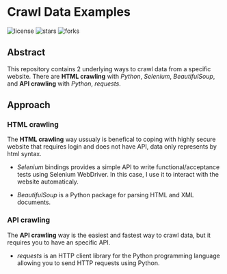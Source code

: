 # Crawl Data Examples

![license](https://img.shields.io/github/license/nitsvutt/crawl-data-examples)
![stars](https://img.shields.io/github/stars/nitsvutt/crawl-data-examples)
![forks](https://img.shields.io/github/forks/nitsvutt/crawl-data-examples)

## Abstract

This repository contains 2 underlying ways to crawl data from a specific website. There are **HTML crawling** with _Python_, _Selenium_, _BeautifulSoup_, and **API crawling** with _Python_, _requests_.

## Approach

### HTML crawling
  
The **HTML crawling** way ussualy is benefical to coping with highly secure website that requires login and does not have API, data only represents by html syntax.

- _Selenium_ bindings provides a simple API to write functional/acceptance tests using Selenium WebDriver. In this case, I use it to interact with the website automaticaly.

- _BeautifulSoup_ is a Python package for parsing HTML and XML documents.

### API crawling
The **API crawling** way is the easiest and fastest way to crawl data, but it requires you to have an specific API.

-  _requests_ is an HTTP client library for the Python programming language allowing you to send HTTP requests using Python.
